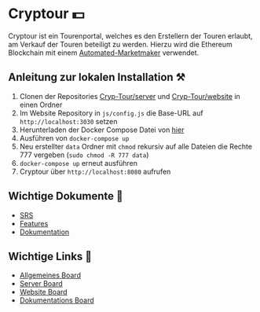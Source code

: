 # Cryptour 💵
Cryptour ist ein Tourenportal, welches es den Erstellern der Touren erlaubt, am Verkauf der Touren beteiligt zu werden. Hierzu wird die Ethereum Blockchain  mit einem [Automated-Marketmaker](https://academy.binance.com/en/articles/what-is-an-automated-market-maker-amm) verwendet.

## Anleitung zur lokalen Installation ⚒️
1. Clonen der Repositories [Cryp-Tour/server](https://github.com/Cryp-Tour/server) und [Cryp-Tour/website](https://github.com/Cryp-Tour/website) in einen Ordner
2. Im Website Repository in `js/config.js` die Base-URL auf `http://localhost:3030` setzen
3. Herunterladen der Docker Compose Datei von [hier](https://github.com/Cryp-Tour/.github/blob/main/docker-compose.yml)
4. Ausführen von `docker-compose up`
5. Neu erstellter `data` Ordner mit `chmod` rekursiv auf alle Dateien die Rechte 777 vergeben (`sudo chmod -R 777 data`)
6. `docker-compose up` erneut ausführen
7. Cryptour über `http://localhost:8080` aufrufen

## Wichtige Dokumente 📜
 - [SRS](https://github.com/Cryp-Tour/dokumentation/blob/main/allgemein/Software%20Requirements%20Specification.pdf)
 - [Features](https://github.com/Cryp-Tour/dokumentation/blob/main/allgemein/Features.pdf)
 - [Dokumentation](https://github.com/Cryp-Tour/dokumentation/blob/main/README.md)

## Wichtige Links 🔗
 - [Allgemeines Board](https://github.com/orgs/Cryp-Tour/projects/1)
 - [Server Board](https://github.com/Cryp-Tour/server/projects/1)
 - [Website Board](https://github.com/Cryp-Tour/website/projects/1)
 - [Dokumentations Board](https://github.com/Cryp-Tour/dokumentation/projects/1)

